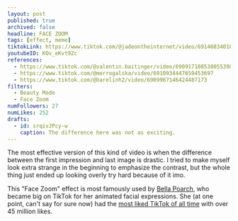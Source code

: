 ```yaml
---
layout: post
published: true
archived: false
headline: FACE ZOOM
tags: [effect, meme]
tiktokLink: https://www.tiktok.com/@jadeontheinternet/video/6914683401048001798
youtubeID: KOv_eKvt9Zc
references:
  - https://www.tiktok.com/@valentin.baitinger/video/6909171085380553986
  - https://www.tiktok.com/@merrogalska/video/6910934447659453697
  - https://www.tiktok.com/@barelinh2/video/6909967146424487173
filters:
  - Beauty Mode
  - Face Zoom
numFollowers: 27
numLikes: 252
drafts:
  - id: srqivJPcy-w
    caption: The difference here was not as exciting.
---
```


The most effective version of this kind of video is when the difference between the first impression and last image is drastic. I tried to make myself look extra strange in the beginning to emphasize the contrast, but the whole thing just ended up looking overly try hard because of it imo.

This "Face Zoom" effect is most famously used by [Bella Poarch](https://www.youtube.com/watch?v=rECUkcBL-DA), who became big on TikTok for her animated facial expressions. She (at one point, can't say for sure now) had the [most liked TikTok of all time](https://www.tiktok.com/@bellapoarch/video/6862153058223197445?refer=embed) with over 45 million likes.
